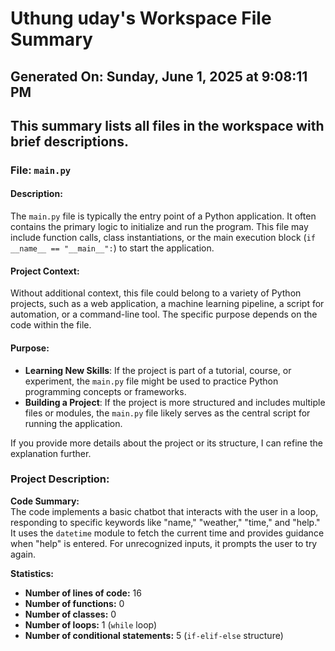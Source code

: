 # Uthung uday's Workspace File Summary
## Generated On: Sunday, June 1, 2025 at 9:08:11 PM
This summary lists all files in the workspace with brief descriptions.
---
### File: `main.py`

#### Description:
The `main.py` file is typically the entry point of a Python application. It often contains the primary logic to initialize and run the program. This file may include function calls, class instantiations, or the main execution block (`if __name__ == "__main__":`) to start the application.

#### Project Context:
Without additional context, this file could belong to a variety of Python projects, such as a web application, a machine learning pipeline, a script for automation, or a command-line tool. The specific purpose depends on the code within the file.

#### Purpose:
- **Learning New Skills**: If the project is part of a tutorial, course, or experiment, the `main.py` file might be used to practice Python programming concepts or frameworks.
- **Building a Project**: If the project is more structured and includes multiple files or modules, the `main.py` file likely serves as the central script for running the application.

If you provide more details about the project or its structure, I can refine the explanation further. 
### Project Description:
 **Code Summary:**  
The code implements a basic chatbot that interacts with the user in a loop, responding to specific keywords like "name," "weather," "time," and "help." It uses the `datetime` module to fetch the current time and provides guidance when "help" is entered. For unrecognized inputs, it prompts the user to try again.

**Statistics:**  
- **Number of lines of code:** 16  
- **Number of functions:** 0  
- **Number of classes:** 0  
- **Number of loops:** 1 (`while` loop)  
- **Number of conditional statements:** 5 (`if-elif-else` structure)
